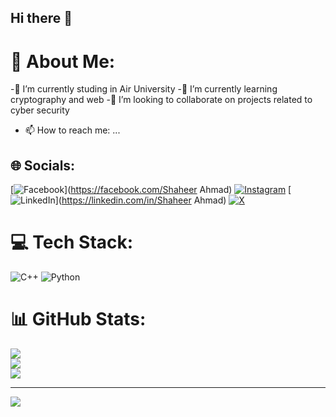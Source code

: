 ## Hi there 👋
# 💫 About Me:
-🔭 I’m currently studing in Air University
-🌱 I’m currently learning cryptography and web
-👯 I’m looking to collaborate on projects related to cyber security


- 📫 How to reach me: ...
## 🌐 Socials:
[![Facebook](https://img.shields.io/badge/Facebook-%231877F2.svg?logo=Facebook&logoColor=white)](https://facebook.com/Shaheer Ahmad) [![Instagram](https://img.shields.io/badge/Instagram-%23E4405F.svg?logo=Instagram&logoColor=white)](https://instagram.com/rao_shaheer_142) [![LinkedIn](https://img.shields.io/badge/LinkedIn-%230077B5.svg?logo=linkedin&logoColor=white)](https://linkedin.com/in/Shaheer Ahmad) [![X](https://img.shields.io/badge/X-black.svg?logo=X&logoColor=white)](https://x.com/Rao_Shaheer) 

# 💻 Tech Stack:
![C++](https://img.shields.io/badge/c++-%2300599C.svg?style=for-the-badge&logo=c%2B%2B&logoColor=white) ![Python](https://img.shields.io/badge/python-3670A0?style=for-the-badge&logo=python&logoColor=ffdd54)
# 📊 GitHub Stats:
![](https://github-readme-stats.vercel.app/api?username=Rao-Shaheer&theme=dark&hide_border=false&include_all_commits=false&count_private=false)<br/>
![](https://github-readme-streak-stats.herokuapp.com/?user=Rao-Shaheer&theme=dark&hide_border=false)<br/>
![](https://github-readme-stats.vercel.app/api/top-langs/?username=Rao-Shaheer&theme=dark&hide_border=false&include_all_commits=false&count_private=false&layout=compact)

---
[![](https://visitcount.itsvg.in/api?id=Rao-Shaheer&icon=0&color=0)](https://visitcount.itsvg.in)




